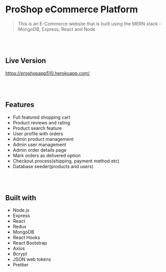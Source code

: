 # ProShop eCommerce Platform
 > This is an E-Commerce website that is built using the MERN stack - MongoDB, Express, React and Node

<br>
<br>

## Live Version
https://proshopapp510.herokuapp.com/

<br>
<br>

## Features
 - Full featured shopping cart
 - Product reviews and rating
 - Product search feature
 - User profile with orders
 - Admin product management
 - Admin user management
 - Admin order details page
 - Mark orders as delivered option
 - Checkout process(shipping, payment method etc)
 - Database seeder(products and users)

<br>
<br>

## Built with 
 - Node.js
 - Express
 - React
 - Redux
 - MongoDB
 - React Hooks
 - React Bootstrap
 - Axios
 - Bcrypt
 - JSON web tokens
 - Prettier
